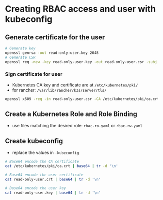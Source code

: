 # Creating RBAC access and user with kubeconfig
## Generate certificate for the user
```sh
# Generate key
openssl genrsa -out read-only-user.key 2048
# Generate CSR
openssl req -new -key read-only-user.key -out read-only-user.csr -subj "/CN=read-only-user"
```
### Sign certificate for user
- Kubernetes CA key and certificate are at `/etc/kubernetes/pki/`
- for rancher: `/var/lib/rancher/k3s/server/tls/`
```sh
openssl x509 -req -in read-only-user.csr -CA /etc/kubernetes/pki/ca.crt -CAkey /etc/kubernetes/pki/ca.key -CAcreateserial -out read-only-user.crt -days 365
```
## Create a Kubernetes Role and Role Binding
- use files matching the desired role: `rbac-ro.yaml` or `rbac-rw.yaml`
## Create kubeconfig
- replace the values in `.kubeconfig`
```sh
# Base64 encode the CA certificate
cat /etc/kubernetes/pki/ca.crt | base64 | tr -d '\n'

# Base64 encode the user certificate
cat read-only-user.crt | base64 | tr -d '\n'

# Base64 encode the user key
cat read-only-user.key | base64 | tr -d '\n'
```